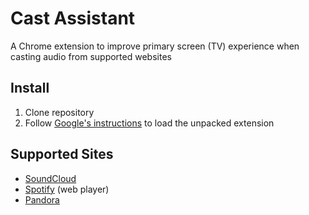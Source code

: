 Cast Assistant
==============

A Chrome extension to improve primary screen (TV) experience when casting audio from supported websites

## Install

1. Clone repository
2. Follow [Google's instructions](http://developer.chrome.com/extensions/getstarted.html#unpacked) to load the unpacked extension

## Supported Sites

- [SoundCloud](http://soundcloud.com)
- [Spotify](http://play.spotify.com) (web player)
- [Pandora](http://www.pandora.com)